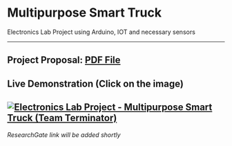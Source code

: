 # Multipurpose Smart Truck

Electronics Lab Project using Arduino, IOT and necessary sensors

-----

## Project Proposal: [PDF File](Project_Proposal.pdf)
## Live Demonstration (Click on the image)
[![Electronics Lab Project - Multipurpose Smart Truck (Team Terminator)](https://img.youtube.com/vi/jxQKOJerdgs/maxresdefault.jpg)](https://www.youtube.com/watch?v=jxQKOJerdgs) 
----


*ResearchGate link will be added shortly*